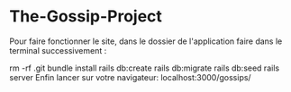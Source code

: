 # The-Gossip-Project
Pour faire fonctionner le site, dans le dossier de l'application faire dans le terminal successivement :

rm -rf .git bundle install rails db:create rails db:migrate rails db:seed rails server Enfin lancer sur votre navigateur: localhost:3000/gossips/
